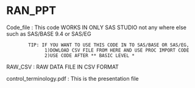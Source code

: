 # RAN_PPT


Code_file :  This code WORKS IN ONLY SAS STUDIO not any where else such as SAS/BASE 9.4 or SAS/EG 

            TIP: IF YOU WANT TO USE THIS CODE IN TO SAS/BASE OR SAS/EG, 
                  1)DOWLOAD CSV FILE FROM HERE AND USE PROC IMPORT CODE 
                  2)USE CODE AFTER ** BASIC LEVEL *
                  
 RAW_CSV  :  RAW DATA FILE IN CSV FORMAT 
 
control_terminology.pdf : This is the presentation file 


